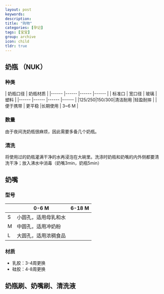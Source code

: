 ```yaml
---
layout: post
keywords: 
description: 
title: "购物"
categories: [孕记]
tags: [宝宝]
group: archive
icon: child
tldr: true
---
```


## 奶瓶 （NUK）

### 种类

|    奶瓶口径		|    奶瓶材质		|
|------	|------	|------	|------	|
| 标准口	| 宽口径	|  玻璃	|  塑料	|
|------	|------	|------	|------	|
|125/250|150/300|清洁耐用	|轻盈耐摔	|
|便于携带	| 更平稳	|长期使用	| 3~6 M	|

### 数量

由于夜间洗奶瓶很麻烦，因此需要多备几个奶瓶。

### 清洗 

将使用过的奶瓶灌满干净的水再浸泡在大碗里。洗涤时奶瓶和奶嘴的内外侧都要清洗干净；放入沸水中消毒（奶嘴3min，奶瓶5min）


## 奶嘴

### 型号

|		| 0-6 M	| 6-18 M|
|------	|------	|------	|
|   S 	|小圆孔，适用母乳和水|
|   M 	|中圆孔，适用冲奶粉|
|   L 	|大圆孔，适用浓稠食品|

### 材质

- 乳胶：3-4周更换
- 硅胶：4-8周更换

## 奶瓶刷、奶嘴刷、清洗液 